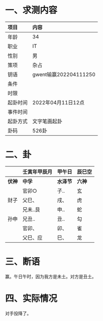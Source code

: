 # 一、求测内容

| 项目     | 内容                  |
| :------- | :-------------------- |
| 年龄     | 34                    |
| 职业     | IT                    |
| 性别     | 男                    |
| 策项     | 杂占                  |
| 钥语     | gwent输赢202204111250 |
| 条件     |                       |
| 时限     |                       |
| 起卦时间 | 2022年04月11日12点    |
| 事件时间 |                       |
| 起卦方式 | 文字笔画起卦          |
| 卦码     | 526卦                 |

# 二、卦

|                | 壬寅年甲辰月   | 甲午日           | 辰巳空         |
| :------------- | :------------- | :--------------- | :------------- |
| **伏神** | **中孚** | **水泽节** | **六神** |
|                | 官卯○         | 子..             | 玄             |
| 财子           | 父巳、         | 戌、             | 虎             |
|                | 兄未..艮       | 申..             | 蛇             |
| 孙申           | 兄丑..         | 丑..             | 勾             |
|                | 官卯、         | 卯、             | 雀             |
|                | 父巳、应       | 巳、             | 龙             |

# 三、断语

赢。午日午时，因为我方是未土。对方是丑土。

# 四、实际情况

对手投降了。
